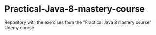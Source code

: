 # Practical-Java-8-mastery-course
Repository with the exercises from the "Practical Java 8 mastery course" Udemy course
